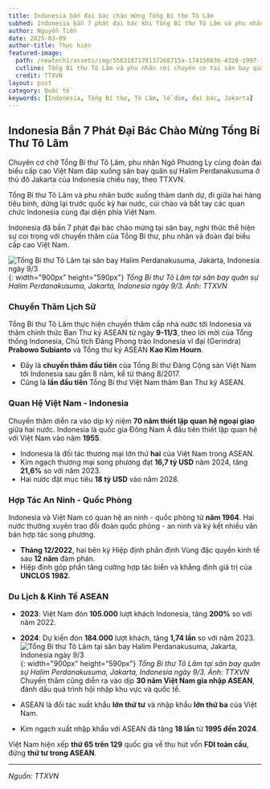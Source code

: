 ```yaml
---
title: Indonesia bắn đại bác chào mừng Tổng Bí thư Tô Lâm 
subhed: Indonesia bắn 7 phát đại bác khi Tổng Bí thư Tô Lâm và phu nhân đáp xuống sân bay ở Jakarta, nghi thức thể hiện sự coi trọng chuyến thăm.
author: Nguyễn Tiến
date: 2025-03-09
author-title: Thực hiện
featured-image: 
  path: /newtech1/assets/img/5563187178137268715a-174150836-4320-1997-1741508514.jpg
  cutline: Tổng Bí thư Tô Lâm và phu nhân rời chuyên cơ tại sân bay quân sự Halim Perdanakusuma, Jakarta, Indonesia ngày 9/3.
  credit: TTXVN
layout: post
category: Quốc tế
keywords: [Indonesia, Tổng Bí thư, Tô Lâm, lễ đón, đại bác, Jakarta]
---
```

<style>
  mark{
    width: 520px; 
    height: 1000px;
}
</style>
## Indonesia Bắn 7 Phát Đại Bác Chào Mừng Tổng Bí Thư Tô Lâm

Chuyên cơ chở Tổng Bí thư Tô Lâm, phu nhân Ngô Phương Ly cùng đoàn đại biểu cấp cao Việt Nam đáp xuống sân bay quân sự Halim Perdanakusuma ở thủ đô Jakarta của Indonesia chiều nay, theo TTXVN.

Tổng Bí thư Tô Lâm và phu nhân bước xuống thảm danh dự, đi giữa hai hàng tiêu binh, dừng lại trước quốc kỳ hai nước, cúi chào và bắt tay các quan chức Indonesia cùng đại diện phía Việt Nam.

Indonesia đã bắn 7 phát đại bác chào mừng tại sân bay, nghi thức thể hiện sự coi trọng với chuyến thăm của Tổng Bí thư, phu nhân và đoàn đại biểu cấp cao Việt Nam.

![Tổng Bí thư Tô Lâm tại sân bay Halim Perdanakusuma, Jakarta, Indonesia ngày 9/3](/newtech1/assets/img/5563187178137268715a-174150836-4320-1997-1741508514.jpg){: width="900px" height="590px"}
*Tổng Bí thư Tô Lâm tại sân bay quân sự Halim Perdanakusuma, Jakarta, Indonesia ngày 9/3. Ảnh: TTXVN*

### Chuyến Thăm Lịch Sử

Tổng Bí thư Tô Lâm thực hiện chuyến thăm cấp nhà nước tới Indonesia và thăm chính thức Ban Thư ký ASEAN từ ngày **9-11/3**, theo lời mời của Tổng thống Indonesia, Chủ tịch Đảng Phong trào Indonesia vĩ đại (Gerindra) **Prabowo Subianto** và Tổng thư ký ASEAN **Kao Kim Hourn**.

- Đây là **chuyến thăm đầu tiên** của Tổng Bí thư Đảng Cộng sản Việt Nam tới Indonesia sau gần 8 năm, kể từ tháng 8/2017.
- Cũng là **lần đầu tiên** Tổng Bí thư Việt Nam thăm Ban Thư ký ASEAN.

### Quan Hệ Việt Nam - Indonesia

Chuyến thăm diễn ra vào dịp kỷ niệm **70 năm thiết lập quan hệ ngoại giao** giữa hai nước. Indonesia là quốc gia Đông Nam Á đầu tiên thiết lập quan hệ với Việt Nam vào năm **1955**.

- Indonesia là đối tác thương mại lớn thứ **hai** của Việt Nam trong ASEAN.
- Kim ngạch thương mại song phương đạt **16,7 tỷ USD** năm 2024, tăng **21,6%** so với năm 2023.
- Hai nước đặt mục tiêu **18 tỷ USD** vào năm 2028.

### Hợp Tác An Ninh - Quốc Phòng

Indonesia và Việt Nam có quan hệ an ninh - quốc phòng từ **năm 1964**. Hai nước thường xuyên trao đổi đoàn quốc phòng - an ninh và ký kết nhiều văn bản hợp tác song phương.

- **Tháng 12/2022**, hai bên ký Hiệp định phân định Vùng đặc quyền kinh tế sau **12 năm** đàm phán.
- Hiệp định góp phần tăng cường hợp tác biển và khẳng định giá trị của **UNCLOS 1982**.

### Du Lịch & Kinh Tế ASEAN

- **2023**: Việt Nam đón **105.000** lượt khách Indonesia, tăng **200%** so với năm 2022.
- **2024**: Dự kiến đón **184.000** lượt khách, tăng **1,74 lần** so với năm 2023.
![Tổng Bí thư Tô Lâm tại sân bay Halim Perdanakusuma, Jakarta, Indonesia ngày 9/3](/newtech1/assets/img/tbt-indo-002-1741510583-1759-1741510594.jpg){: width="900px" height="590px"}
*Tổng Bí thư Tô Lâm tại sân bay quân sự Halim Perdanakusuma, Jakarta, Indonesia ngày 9/3. Ảnh: TTXVN*
Chuyến thăm cũng diễn ra vào dịp **30 năm Việt Nam gia nhập ASEAN**, đánh dấu quá trình hội nhập khu vực và quốc tế. 

- ASEAN là đối tác xuất khẩu **lớn thứ tư** và nhập khẩu **lớn thứ ba** của Việt Nam.
- Kim ngạch xuất nhập khẩu với ASEAN đã tăng **18 lần** từ **1995 đến 2024**.

Việt Nam hiện xếp **thứ 65 trên 129** quốc gia về thu hút vốn **FDI toàn cầu**, đứng **thứ tư trong ASEAN**.

---

*Nguồn: TTXVN*